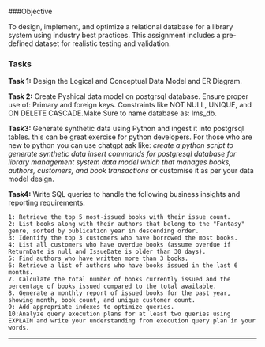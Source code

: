 ###Objective

To design, implement, and optimize a relational database for a library system using industry best practices. This assignment includes a pre-defined dataset for realistic testing and validation.


### Tasks

**Task 1:** Design the Logical and Conceptual Data Model and ER Diagram.

**Task 2:** Create Pyshical data model on postgrsql database. Ensure proper use of: Primary and foreign keys. Constraints like NOT NULL, UNIQUE, and ON DELETE CASCADE.Make Sure to name database as: lms_db.

**Task3:** Generate synthetic data using Python and ingest it into postgrsql tables. this can be great exercise for python developers. For those who are new to python you can use chatgpt ask like: *create a python script to generate synthetic data insert commands for postgresql database for library management system data model which  that manages books, authors, customers, and book transactions* or customise it as per your data model design.

**Task4:** Write SQL queries to handle the following business insights and reporting requirements:

    1: Retrieve the top 5 most-issued books with their issue count.
    2: List books along with their authors that belong to the "Fantasy" genre, sorted by publication year in descending order.
    3: Identify the top 3 customers who have borrowed the most books.
    4: List all customers who have overdue books (assume overdue if ReturnDate is null and IssueDate is older than 30 days).
    5: Find authors who have written more than 3 books.
    6: Retrieve a list of authors who have books issued in the last 6 months.
    7. Calculate the total number of books currently issued and the percentage of books issued compared to the total available.
    8. Generate a monthly report of issued books for the past year, showing month, book count, and unique customer count.
    9: Add appropriate indexes to optimize queries.
    10:Analyze query execution plans for at least two queries using EXPLAIN and write your understanding from execution query plan in your words.
---

